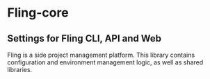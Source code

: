 # Fling-core

## Settings for Fling CLI, API and Web

Fling is a side project management platform. This library contains
configuration and environment management logic, as well as shared
libraries.